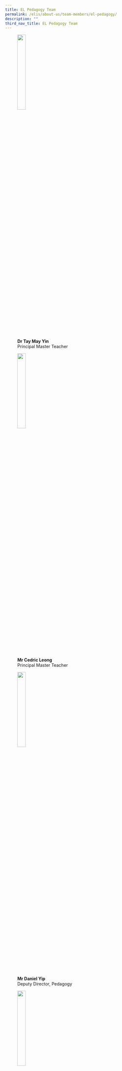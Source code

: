 ```yaml
---
title: EL Pedagogy Team
permalink: /elis/about-us/team-members/el-pedagogy/
description: ""
third_nav_title: EL Pedagogy Team
---
```

<figure>
<p><a href="/elis/about-us/team-members/management-team/dr-tay-may-yin/">
<img src="/images/may-yin_2016.jpg" style="width:25%">
</a></p>
	<figcaption><b>Dr Tay May Yin</b><br>Principal Master Teacher</figcaption>
</figure>

<figure>
<p><a href="/elis/about-us/team-members/management-team/mr-cedric-leong/">
<img src="/images/cedric_2015.jpg" style="width:25%">
</a></p>
	<figcaption><b>Mr Cedric Leong</b><br>Principal Master Teacher</figcaption>
</figure>

<figure>
<p><a href="/elis/about-us/team-members/management-team/mr-daniel-yip/">
<img src="/images/danel-yip-68d014bf8d857443cac25a5fe3f08c48f.png" style="width:25%">
</a></p>
	<figcaption><b>Mr Daniel Yip</b><br>Deputy Director, Pedagogy</figcaption>
</figure>

<figure>
<p><a href="/elis/about-us/team-members/el-pedagogy/mr-colin-sim/">
<img src="/images/colin-sim-1.jpg" style="width:25%">
</a></p>
	<figcaption><b>Mr Colin Sim</b><br>Assistant Director (Pedagogy)</figcaption>
</figure>

<figure>
<p><a href="/elis/about-us/team-members/el-pedagogy/ms-audrey-lee/">
<img src="/images/audrey_2.gif" style="width:25%">
</a></p>
	<figcaption><b>Ms Audrey Lee</b><br>Master Teacher</figcaption>
</figure>

<figure>
<p><a href="/elis/about-us/team-members/el-pedagogy/mr-charles-peters/">
<img src="/images/charles-peter-4-jpg.png" style="width:25%">
</a></p>
	<figcaption><b>Mr Charles Peter</b><br>Master Teacher</figcaption>
</figure>

<figure>
<p><a href="/elis/about-us/team-members/el-pedagogy/mrs-emelyn-kuan/">
<img src="/images/emelyn-kuan-(elis)5d7bb2b9c296e4ad6bd131f00be54d80f.png" style="width:25%">
</a></p>
	<figcaption><b>Mrs Emelyn Kuan</b><br>Master Teacher</figcaption>
</figure>

<figure>
<p><a href="/elis/about-us/team-members/el-pedagogy/mrs-jennifer-lim/">
<img src="/images/jennifer-l603a2c899d57b4171962f04b6a1547bd8-1.png" style="width:25%">
</a></p>
	<figcaption><b>Ms Jennifer Lim</b><br>Master Teacher</figcaption>
</figure>

<figure>
<p><a href="/elis/about-us/team-members/el-pedagogy/mrs-jennifer-lui/">
<img src="/images/jennifer-6622312fe8a1e42f8a2fc8e311d4a4c07.png" style="width:25%">
</a></p>
	<figcaption><b>Mrs Jennifer Lui</b><br>Master Teacher</figcaption>
</figure>

<figure>
<p><a href="/elis/about-us/team-members/el-pedagogy/ms-jeyalaxmy-ayaduray/">
<img src="/images/jeya_2018(1si).jpg" style="width:25%">
</a></p>
	<figcaption><b>Ms Jeyalaxmy Ayaduray</b><br>Master Teacher</figcaption>
</figure>

<figure>
<p><a href="/elis/about-us/team-members/el-pedagogy/mrs-kalpana-balasubramaniam/">
<img src="/images/kalpana_2018-(2si).jpg" style="width:25%">
</a></p>
	<figcaption><b>Mrs Kalpana Balasubramaniam</b><br>Master Teacher</figcaption>
</figure>

<figure>
<p><a href="/elis/about-us/team-members/el-pedagogy/lucyfernandez/">
<img src="/images/lucy-fernandez-4.png" style="width:25%">
</a></p>
	<figcaption><b>Dr Lucy Fernandez</b><br>Master Teacher</figcaption>
</figure>

<figure>
<p><a href="/elis/about-us/team-members/el-pedagogy/mrs-prisca-lee/">
<img src="/images/prisca_2018(2si).jpg" style="width:25%">
</a></p>
	<figcaption><b>Dr Prisca Chong</b><br>Master Teacher</figcaption>
</figure>

<figure>
<p><a href="/elis/about-us/team-members/el-pedagogy/ms-rita-pillai/">
<img src="/images/rita_2018(1si).jpg" style="width:25%">
</a></p>
	<figcaption><b>Ms Rita Pillai</b><br>Master Teacher</figcaption>
</figure>

<figure>
<p><a href="/elis/about-us/team-members/el-pedagogy/ms-serene-lai/">
<img src="/images/serene_2.gif" style="width:25%">
</a></p>
	<figcaption><b>Ms Serene Lai</b><br>Master Teacher</figcaption>
</figure>

<figure>
<p><a href="/elis/about-us/team-members/el-pedagogy/ms-shakila-vasu/">
<img src="/images/shakila_2018(2si).jpg" style="width:25%">
</a></p>
	<figcaption><b>Ms Shakila Vasu</b><br>Master Teacher</figcaption>
</figure>

<figure>
<p><a href="/elis/about-us/team-members/el-pedagogy/ms-solastri-suyot/">
<img src="/images/solastri_2018(2si).jpg" style="width:25%">
</a></p>
	<figcaption><b>Ms Solastri Suyot</b><br>Master Teacher</figcaption>
</figure>

<figure>
<p><a href="/elis/about-us/team-members/el-pedagogy/ms-cara-mok/">
<img src="/images/cara-mok-69c6b0ba917d443f3b629e87a4015fb03.png" style="width:25%">
</a></p>
	<figcaption><b>Ms Cara Mok</b><br>Senior Academy Officer, Pedagogy</figcaption>
</figure>

<figure>
<p><a href="/elis/about-us/team-members/el-pedagogy/ms-charmaine-tan/">
<img src="/images/charmaine-tan-60906587f0af043a0a79c54409b5adfcd.png" style="width:25%">
</a></p>
	<figcaption><b>Ms Charmaine Tan</b><br>Senior Academy Officer, Pedagogy</figcaption>
</figure>

<figure>
<p><a href="/elis/about-us/team-members/el-pedagogy/darrennonis/">
<img src="/images/darren-nonis-3.png" style="width:25%">
</a></p>
	<figcaption><b>Dr Darren Nonis</b><br>Senior Academy Officer, Pedagogy</figcaption>
</figure>

<figure>
<p><a href="/elis/about-us/team-members/el-pedagogy/dr-florence-lee/">
<img src="/images/florence-6.png" style="width:25%">
</a></p>
	<figcaption><b>Dr Florence Lee</b><br>Senior Academy Officer, Pedagogy</figcaption>
</figure>

<figure>
<p><a href="/elis/about-us/team-members/el-pedagogy/intansalwah/">
<img src="/images/intan-salwah-4.png" style="width:25%">
</a></p>
	<figcaption><b>Mdm Intan Salwah Badiuzzaman</b><br>Senior Academy Officer, Pedagogy</figcaption>
</figure>

![]()

